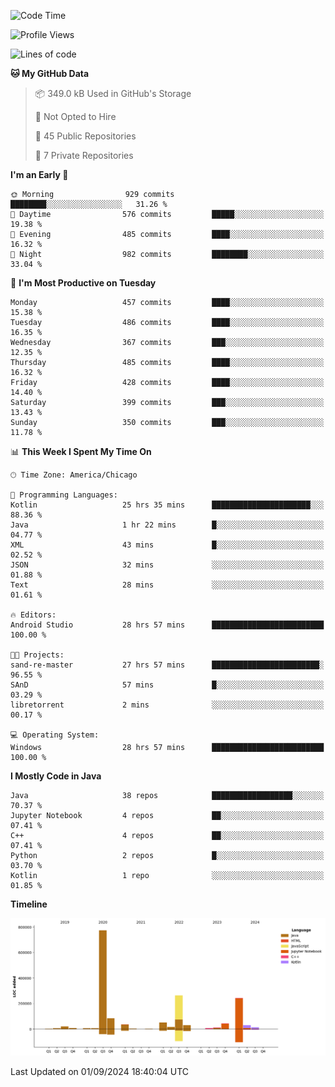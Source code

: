 <!--START_SECTION:waka-->
![Code Time](http://img.shields.io/badge/Code%20Time-568%20hrs%2050%20mins-blue)

![Profile Views](http://img.shields.io/badge/Profile%20Views-19-blue)

![Lines of code](https://img.shields.io/badge/From%20Hello%20World%20I%27ve%20Written-1.7%20million%20lines%20of%20code-blue)

**🐱 My GitHub Data** 

> 📦 349.0 kB Used in GitHub's Storage 
 > 
> 🚫 Not Opted to Hire
 > 
> 📜 45 Public Repositories 
 > 
> 🔑 7 Private Repositories 
 > 
**I'm an Early 🐤** 

```text
🌞 Morning                929 commits         ████████░░░░░░░░░░░░░░░░░   31.26 % 
🌆 Daytime                576 commits         █████░░░░░░░░░░░░░░░░░░░░   19.38 % 
🌃 Evening                485 commits         ████░░░░░░░░░░░░░░░░░░░░░   16.32 % 
🌙 Night                  982 commits         ████████░░░░░░░░░░░░░░░░░   33.04 % 
```
📅 **I'm Most Productive on Tuesday** 

```text
Monday                   457 commits         ████░░░░░░░░░░░░░░░░░░░░░   15.38 % 
Tuesday                  486 commits         ████░░░░░░░░░░░░░░░░░░░░░   16.35 % 
Wednesday                367 commits         ███░░░░░░░░░░░░░░░░░░░░░░   12.35 % 
Thursday                 485 commits         ████░░░░░░░░░░░░░░░░░░░░░   16.32 % 
Friday                   428 commits         ████░░░░░░░░░░░░░░░░░░░░░   14.40 % 
Saturday                 399 commits         ███░░░░░░░░░░░░░░░░░░░░░░   13.43 % 
Sunday                   350 commits         ███░░░░░░░░░░░░░░░░░░░░░░   11.78 % 
```


📊 **This Week I Spent My Time On** 

```text
🕑︎ Time Zone: America/Chicago

💬 Programming Languages: 
Kotlin                   25 hrs 35 mins      ██████████████████████░░░   88.36 % 
Java                     1 hr 22 mins        █░░░░░░░░░░░░░░░░░░░░░░░░   04.77 % 
XML                      43 mins             █░░░░░░░░░░░░░░░░░░░░░░░░   02.52 % 
JSON                     32 mins             ░░░░░░░░░░░░░░░░░░░░░░░░░   01.88 % 
Text                     28 mins             ░░░░░░░░░░░░░░░░░░░░░░░░░   01.61 % 

🔥 Editors: 
Android Studio           28 hrs 57 mins      █████████████████████████   100.00 % 

🐱‍💻 Projects: 
sand-re-master           27 hrs 57 mins      ████████████████████████░   96.55 % 
SAnD                     57 mins             █░░░░░░░░░░░░░░░░░░░░░░░░   03.29 % 
libretorrent             2 mins              ░░░░░░░░░░░░░░░░░░░░░░░░░   00.17 % 

💻 Operating System: 
Windows                  28 hrs 57 mins      █████████████████████████   100.00 % 
```

**I Mostly Code in Java** 

```text
Java                     38 repos            ██████████████████░░░░░░░   70.37 % 
Jupyter Notebook         4 repos             ██░░░░░░░░░░░░░░░░░░░░░░░   07.41 % 
C++                      4 repos             ██░░░░░░░░░░░░░░░░░░░░░░░   07.41 % 
Python                   2 repos             █░░░░░░░░░░░░░░░░░░░░░░░░   03.70 % 
Kotlin                   1 repo              ░░░░░░░░░░░░░░░░░░░░░░░░░   01.85 % 
```



**Timeline**

![Lines of Code chart](https://raw.githubusercontent.com/phanijsp/phanijsp/main/assets/bar_graph.png)


 Last Updated on 01/09/2024 18:40:04 UTC
<!--END_SECTION:waka-->
